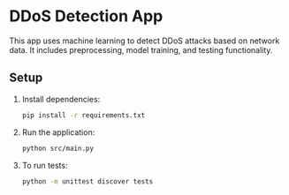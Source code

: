 # DDoS Detection App

This app uses machine learning to detect DDoS attacks based on network data. It includes preprocessing, model training, and testing functionality.

## Setup

1. Install dependencies:
    ```bash
    pip install -r requirements.txt
    ```

2. Run the application:
    ```bash
    python src/main.py
    ```

3. To run tests:
    ```bash
    python -m unittest discover tests
    ```
